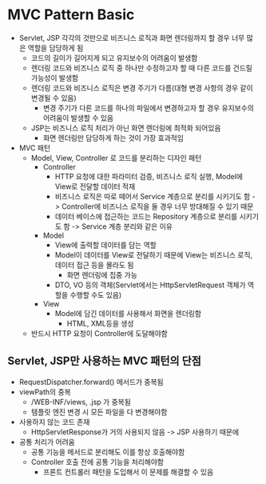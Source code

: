 # MVC Pattern Basic
- Servlet, JSP 각각의 것만으로 비즈니스 로직과 화면 렌더링까지 할 경우 너무 많은 역할을 담당하게 됨
  - 코드의 길이가 길어지게 되고 유지보수의 어려움이 발생함
  - 렌더링 코드와 비즈니스 로직 중 하나만 수정하고자 할 때 다른 코드를 건드릴 가능성이 발생함
  - 렌더링 코드와 비즈니스 로직은 변경 주기가 다름(대형 변경 사항의 경우 같이 변경될 수 있음)
    - 변경 주기가 다른 코드를 하나의 파일에서 변경하고자 할 경우 유지보수의 어려움이 발생할 수 있음
  - JSP는 비즈니스 로직 처리가 아닌 화면 렌더링에 최적화 되어있음
    - 화면 렌더링만 담당하게 하는 것이 가장 효과적임
- MVC 패턴
  - Model, View, Controller 로 코드를 분리하는 디자인 패턴
    - Controller
      - HTTP 요청에 대한 파라미터 검증, 비즈니스 로직 실행, Model에 View로 전달할 데이터 적재
      - 비즈니스 로직은 따로 떼어서 Service 계층으로 분리를 시키기도 함 -> Controller에 비즈니스 로직을 둘 경우 너무 방대해질 수 있기 때문
      - 데이터 베이스에 접근하는 코드는 Repository 계층으로 분리를 시키기도 함 -> Service 계층 분리와 같은 이유
    - Model
      - View에 출력할 데이터를 담는 역할
      - Model이 데이터를 View로 전달하기 때문에 View는 비즈니스 로직, 데이터 접근 등을 몰라도 됨
        - 화면 렌더링에 집중 가능
      - DTO, VO 등의 객체(Servlet에서는 HttpServletRequest 객체가 역할을 수행할 수도 있음)
    - View 
      - Model에 담긴 데이터를 사용해서 화면을 렌더링함
        - HTML, XML등을 생성
  - 반드시 HTTP 요청이 Controller에 도달해야함

## Servlet, JSP만 사용하는 MVC 패턴의 단점
- RequestDispatcher.forward() 메서드가 중복됨
- viewPath의 중복
  - /WEB-INF/views, .jsp 가 중복됨
  - 템플릿 엔진 변경 시 모든 파일을 다 변경해야함
- 사용하지 않는 코드 존재
  - HttpServletResponse가 거의 사용되지 않음 -> JSP 사용하기 때문에
- 공통 처리가 어려움
  - 공통 기능을 메서드로 분리해도 이를 항상 호출해야함
  - Controller 호출 전에 공통 기능을 처리해야함
    - 프론트 컨트롤러 패턴을 도입해서 이 문제를 해결할 수 있음